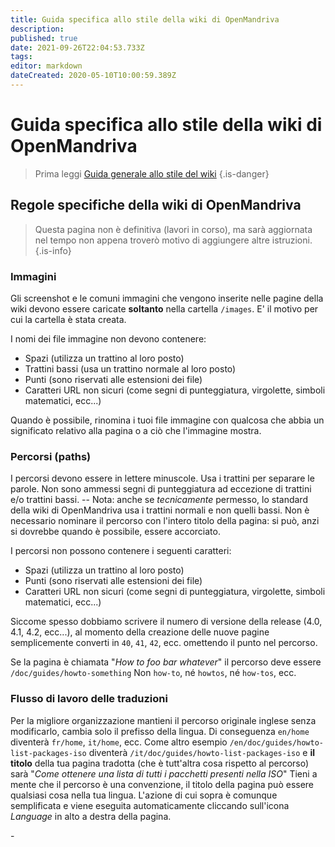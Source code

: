 ```yaml
---
title: Guida specifica allo stile della wiki di OpenMandriva
description: 
published: true
date: 2021-09-26T22:04:53.733Z
tags: 
editor: markdown
dateCreated: 2020-05-10T10:00:59.389Z
---
```


# Guida specifica allo stile della wiki di OpenMandriva
> Prima leggi [Guida generale allo stile del wiki](/doc/wiki-style-guide)
{.is-danger}

## Regole specifiche della wiki di OpenMandriva

> Questa pagina non è definitiva (lavori in corso), ma sarà aggiornata nel tempo non appena troverò motivo di aggiungere altre istruzioni.
{.is-info}


### Immagini
Gli screenshot e le comuni immagini che vengono inserite nelle pagine della wiki devono essere caricate **soltanto** nella cartella `/images`.
E' il motivo per cui la cartella è stata creata.

I nomi dei file immagine non devono contenere:
- Spazi (utilizza un trattino al loro posto)
- Trattini bassi (usa un trattino normale al loro posto)
- Punti (sono riservati alle estensioni dei file)
- Caratteri URL non sicuri (come segni di punteggiatura, virgolette, simboli matematici, ecc...)

Quando è possibile, rinomina i tuoi file immagine con qualcosa che abbia un significato relativo alla pagina o a ciò che l'immagine mostra.

### Percorsi (paths)
I percorsi devono essere in lettere minuscole. Usa i trattini per separare le parole.
Non sono ammessi segni di punteggiatura ad eccezione di trattini e/o trattini bassi.
-- Nota: anche se *tecnicamente* permesso, lo standard della wiki di OpenMandriva usa i trattini normali e non quelli bassi.
Non è necessario nominare il percorso con l'intero titolo della pagina: si può, anzi si dovrebbe quando è possibile, essere accorciato.

I percorsi non possono contenere i seguenti caratteri:
- Spazi (utilizza un trattino al loro posto)
- Punti (sono riservati alle estensioni dei file)
- Caratteri URL non sicuri (come segni di punteggiatura, virgolette, simboli matematici, ecc...)

Siccome spesso dobbiamo scrivere il numero di versione della release (4.0, 4.1, 4.2, ecc...), al momento della creazione delle nuove pagine semplicemente converti in  `40`, `41`, `42`, ecc. omettendo il punto nel percorso.

Se la pagina è chiamata "*How to foo bar whatever*" il percorso deve essere `/doc/guides/howto-something`
Non `how-to`, né `howtos`, né `how-tos`, ecc.

### Flusso di lavoro delle traduzioni
Per la migliore organizzazione mantieni il percorso originale inglese senza modificarlo, cambia solo il prefisso della lingua. Di conseguenza `en/home` diventerà `fr/home`, `it/home`, ecc.
Come altro esempio `/en/doc/guides/howto-list-packages-iso` diventerà `/it/doc/guides/howto-list-packages-iso` e **il titolo** della tua pagina tradotta (che è tutt'altra cosa rispetto al percorso) sarà "*Come ottenere una lista di tutti i pacchetti presenti nella ISO*"
Tieni a mente che il percorso è una convenzione, il titolo della pagina può essere qualsiasi cosa nella tua lingua.
L'azione di cui sopra è comunque semplificata e viene eseguita automaticamente cliccando sull'icona *Language* <i class="v-icon mdi mdi-web"></i> in alto a destra della pagina.
  
\-

